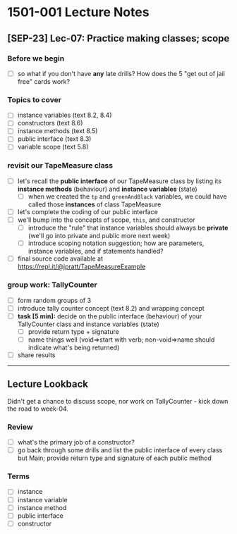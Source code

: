 # 1501-001 Lecture Notes

## [SEP-23] Lec-07: Practice making classes; scope

### Before we begin

- [ ] so what if you don't have **any** late drills? How does the 5 "get out of jail free" cards work?

### Topics to cover

- [ ] instance variables (text 8.2, 8.4)
- [ ] constructors (text 8.6)
- [ ] instance methods (text 8.5)
- [ ] public interface (text 8.3)
- [ ] variable scope (text 5.8)

### revisit our TapeMeasure class

- [ ] let's recall the **public interface** of our TapeMeasure class by listing its **instance methods** (behaviour) and **instance variables** (state)
  - [ ] when we created the `tp` and `greenAndBlack` variables, we could have called those **instances** of class TapeMeasure
- [ ] let's complete the coding of our public interface
- [ ] we'll bump into the concepts of scope, `this`, and constructor
  - [ ] introduce the "rule" that instance variables should always be **private** (we'll go into private and public more next week)
  - [ ] introduce scoping notation suggestion; how are parameters, instance variables, and if statements handled?
- [ ] final source code available at <https://repl.it/@jpratt/TapeMeasureExample>

### group work: TallyCounter

- [ ] form random groups of 3
- [ ] introduce tally counter concept (text 8.2) and wrapping concept
- [ ] **task [5 min]:** decide on the public interface (behaviour) of your TallyCounter class and instance variables (state)
  - [ ] provide return type + signature
  - [ ] name things well (void=>start with verb; non-void=>name should indicate what's being returned)
- [ ] share results

---

## Lecture Lookback

Didn't get a chance to discuss scope, nor work on TallyCounter - kick down the road to week-04.

### Review

- [ ] what's the primary job of a constructor?
- [ ] go back through some drills and list the public interface of every class but Main; provide return type and signature of each public method

### Terms

- [ ] instance
- [ ] instance variable
- [ ] instance method
- [ ] public interface
- [ ] constructor
